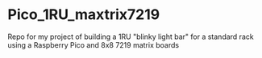 # Pico_1RU_maxtrix7219
Repo for my project of building a 1RU "blinky light bar" for a standard rack using a Raspberry Pico and 8x8 7219 matrix boards


